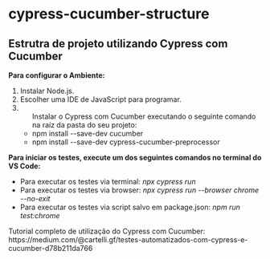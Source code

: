 # cypress-cucumber-structure
<h2>Estrutra de projeto utilizando Cypress com Cucumber</h2>

<b>Para configurar o Ambiente:</b>
<ol>
<li>Instalar Node.js.</li>
<li>Escolher uma IDE de JavaScript para programar.</li>
<li><ul>Instalar o Cypress com Cucumber executando o seguinte comando na raíz da pasta do seu projeto: 
<li>npm install --save-dev cucumber</li>
<li>npm install --save-dev cypress-cucumber-preprocessor</li>
</ul>
</li>
</ol>
<b>Para iniciar os testes, execute um dos seguintes comandos no terminal do VS Code:</b>
<ul>
<li>Para executar os testes via terminal: <i>npx cypress run</i></li>
<li>Para executar os testes via browser: <i>npx cypress run --browser chrome --no-exit</i></li>
<li>Para executar os testes via script salvo em package.json: <i>npm run test:chrome</i></li>    
</ul>
Tutorial completo de utilização do Cypress com Cucumber: https://medium.com/@cartelli.gf/testes-automatizados-com-cypress-e-cucumber-d78b211da766
